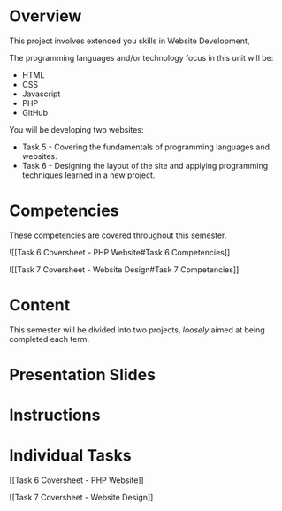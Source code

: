 # Overview

This project involves extended you skills in Website Development, 

The programming languages and/or technology focus in this unit will be:
- HTML
- CSS
- Javascript
- PHP
- GitHub

You will be developing two websites:
- Task 5 - Covering the fundamentals of programming languages and websites.
- Task 6 - Designing the layout of the site and applying programming techniques learned in a new project.


# Competencies
These competencies are covered throughout this semester.

![[Task 6 Coversheet - PHP Website#Task 6 Competencies]]

![[Task 7 Coversheet - Website Design#Task 7 Competencies]]

# Content
This semester will be divided into two projects, *loosely* aimed at being completed each term.


# Presentation Slides


# Instructions



# Individual Tasks

[[Task 6 Coversheet - PHP Website]]

[[Task 7 Coversheet - Website Design]]



